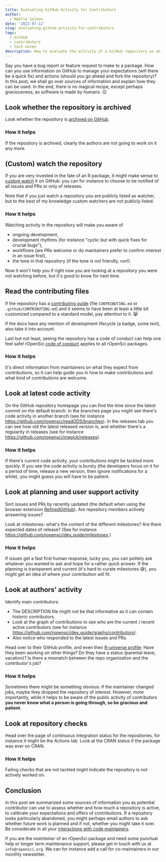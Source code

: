 ```yaml
---
title: Evaluating GitHub Activity for Contributors
author:
  - Maëlle Salmon
date: '2022-07-12'
slug: evaluating-github-activity-for-contributors
tags:
  - GitHub
  - contributors
  - tech notes
description: How to evaluate the activity of a GitHub repository as an user or potential contributors 
---
```


Say you have a bug report or feature request to make to a package. 
How can you use information on GitHub to manage your expectations (will there be a quick fix) and actions (should you go ahead and fork the repository)?
In this post, we shall go over sources of information and explain how they can be used.
In the end, there is no magical recipe, except perhaps graciousness, as software is made by humans. :wink:

## Look whether the repository is archived

Look whether the repository is [archived on GitHub](https://docs.github.com/en/repositories/archiving-a-github-repository/archiving-repositories).

### How it helps

If the repository is archived, clearly the authors are not going to work on it any more.

## (Custom) watch the repository

If you are very invested in the fate of an R package, it might make sense to [custom watch](https://docs.github.com/en/account-and-profile/managing-subscriptions-and-notifications-on-github/setting-up-notifications/configuring-notifications#configuring-your-watch-settings-for-an-individual-repository=) it on GitHub: you can for instance to choose to be notified of all issues and PRs or only of releases.

Note that if you just watch a repository you are publicly listed as watcher, but to the best of my knowledge custom watchers are not publicly listed.

### How it helps

Watching activity in the repository will make you aware of 
- ongoing development, 
- development rhythms (for instance "cyclic but with quick fixes for crucial bugs"), 
- workflows (are PRs welcome or do maintainers prefer to confirm interest in an issue first),
- the tone in that repository (if the tone is not friendly, run!). 

Now it won't help you if right now you are looking at a repository you were not watching before, but it's good to know for next time.

## Read the contributing files

If the repository has a [contributing guide](/blog/2021/04/28/commcall-pkg-community/) (file `CONTRIBUTING.md` or `.github/CONTRIBUTING.md`) and it seems to have been at least a little bit customized compared to a standard model, pay attention to it. :smile_cat:

If the docs have any mention of development lifecycle (a badge, some text), also take it into account.

Last but not least, seeing the repository has a code of conduct can help one feel safe!
rOpenSci [code of conduct](https://ropensci.org/code-of-conduct/) applies to all rOpenSci packages.

### How it helps

It's direct information from maintainers on what they expect from contributions, so it can help guide you in how to make contributions and what kind of contributions are welcome. 

## Look at latest code activity

On the GitHub repository homepage you can find the time since the latest commit on the default branch.
In the branches page you might see there's code activity in another branch (see for instance <https://github.com/ropensci/readODS/branches>).
In the releases tab you can see how old the latest released version is, and whether there's a regularity in releases (see for instance <https://github.com/ropensci/magick/releases>).

### How it helps

If there's current code activity, your contributions might be tackled more quickly.
If you see the code activity is bursty (the developers focus on it for a period of time, release a new version, then ignore notifications for a while), you might guess you will have to be patient.

## Look at planning and user support activity

Sort issues and PRs by recently updated (the default when using the browser extension [RefinedGitHub](https://github.com/refined-github/refined-github)). Are repository members actively answering issues?

Look at milestones: what's the content of the different milestones?
Are there expected dates of release?
(See for instance <https://github.com/ropensci/dev_guide/milestones>.)

### How it helps

If issues get a fast first human response, lucky you, you can politely ask whatever you wanted to ask and hope for a rather quick answer.
If the planning is transparent and current (it's hard to curate milestones :sweat_smile:), you might get an idea of where your contribution will fit.

## Look at authors' activity

Identify main contributors:
- The DESCRIPTION file might not be that informative as it can contain historic contributors. 
- Look at the graph of contributions to see who are the current / recent active contributors (see for instance <https://github.com/ropensci/dev_guide/graphs/contributors>). 
- Also notice who responded to the latest issues and PRs.

Head over to their GitHub profile, and even their [R-universe profile](https://r-universe.dev/maintainers/): Have they been working on other things? Do they have a status (parental leave, vacation)? Is there a mismatch between the repo organization and the contributor's job?

### How it helps

Sometimes there might be something obvious: if the maintainer changed jobs, maybe they dropped the repository of interest.
However, more importantly, while it helps to be aware of the public activity of contributors **you never know what a person is going through, so be gracious and patient**.

## Look at repository checks

Head over the page of continuous integration status for the repositories, for instance it might be the Actions tab.
Look at the CRAN status if the package was ever on CRAN.

### How it helps

Failing checks that are not tackled might indicate the repository is not actively worked on.

## Conclusion

In this post we summarized some sources of information you as potential contributor can use to assess whether and how much a repository is active, to calibrate your expectations and offers of contributions.
If a repository looks particularly abandoned, you might perhaps email authors to ask whether future work is planned and if not, whether you might take it over.
Be considerate in all your [interactions with code maintainers](https://jacobtomlinson.dev/posts/2022/dont-be-that-open-source-user-dont-be-me/).

If you are the _maintainer_ of an rOpenSci package and need some punctual help or longer term maintenance support, please get in touch with us at `info@ropensci.org`. 
We can for instance add a call for co-maintainers in our monthly newsletter.